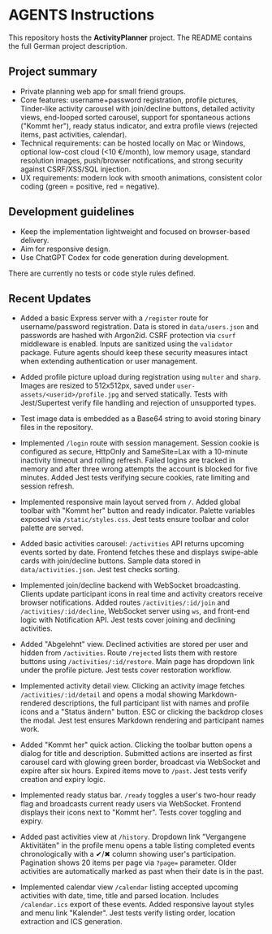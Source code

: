 # AGENTS Instructions

This repository hosts the **ActivityPlanner** project. The README contains the full German project description.

## Project summary
- Private planning web app for small friend groups.
- Core features: username+password registration, profile pictures, Tinder-like activity carousel with join/decline buttons, detailed activity views, end-looped sorted carousel, support for spontaneous actions ("Kommt her"), ready status indicator, and extra profile views (rejected items, past activities, calendar).
- Technical requirements: can be hosted locally on Mac or Windows, optional low-cost cloud (<10 €/month), low memory usage, standard resolution images, push/browser notifications, and strong security against CSRF/XSS/SQL injection.
- UX requirements: modern look with smooth animations, consistent color coding (green = positive, red = negative).

## Development guidelines
- Keep the implementation lightweight and focused on browser-based delivery.
- Aim for responsive design.
- Use ChatGPT Codex for code generation during development.

There are currently no tests or code style rules defined.

## Recent Updates
* Added a basic Express server with a `/register` route for username/password
  registration. Data is stored in `data/users.json` and passwords are hashed with
  Argon2id. CSRF protection via `csurf` middleware is enabled. Inputs are
  sanitized using the `validator` package. Future agents should keep these
  security measures intact when extending authentication or user management.
* Added profile picture upload during registration using `multer` and `sharp`.
  Images are resized to 512x512px, saved under `user-assets/<userid>/profile.jpg`
  and served statically. Tests with Jest/Supertest verify file handling and
  rejection of unsupported types.
* Test image data is embedded as a Base64 string to avoid storing binary files
  in the repository.
* Implemented `/login` route with session management. Session cookie is
  configured as secure, HttpOnly and SameSite=Lax with a 10-minute inactivity
  timeout and rolling refresh. Failed logins are tracked in memory and after
  three wrong attempts the account is blocked for five minutes. Added Jest tests
  verifying secure cookies, rate limiting and session refresh.

* Implemented responsive main layout served from `/`. Added global toolbar with "Kommt her" button and ready indicator. Palette variables exposed via `/static/styles.css`. Jest tests ensure toolbar and color palette are served.
* Added basic activities carousel: `/activities` API returns upcoming events sorted by date. Frontend fetches these and displays swipe-able cards with join/decline buttons. Sample data stored in `data/activities.json`. Jest test checks sorting.
* Implemented join/decline backend with WebSocket broadcasting. Clients update participant icons in real time and activity creators receive browser notifications. Added routes `/activities/:id/join` and `/activities/:id/decline`, WebSocket server using `ws`, and front-end logic with Notification API. Jest tests cover joining and declining activities.
* Added "Abgelehnt" view. Declined activities are stored per user and hidden from `/activities`. Route `/rejected` lists them with restore buttons using `/activities/:id/restore`. Main page has dropdown link under the profile picture. Jest tests cover restoration workflow.
* Implemented activity detail view. Clicking an activity image fetches `/activities/:id/detail` and opens a modal showing Markdown-rendered descriptions, the full participant list with names and profile icons and a "Status ändern" button. ESC or clicking the backdrop closes the modal. Jest test ensures Markdown rendering and participant names work.
* Added "Kommt her" quick action. Clicking the toolbar button opens a dialog for title and description. Submitted actions are inserted as first carousel card with glowing green border, broadcast via WebSocket and expire after six hours. Expired items move to `/past`. Jest tests verify creation and expiry logic.
* Implemented ready status bar. `/ready` toggles a user's two-hour ready flag and broadcasts current ready users via WebSocket. Frontend displays their icons next to "Kommt her". Tests cover toggling and expiry.
* Added past activities view at `/history`. Dropdown link "Vergangene Aktivitäten" in the profile menu opens a table listing completed events chronologically with a ✔/✖ column showing user's participation. Pagination shows 20 items per page via `?page=` parameter. Older activities are automatically marked as past when their date is in the past.
* Implemented calendar view `/calendar` listing accepted upcoming activities with date, time, title and parsed location. Includes `/calendar.ics` export of these events. Added responsive layout styles and menu link "Kalender". Jest tests verify listing order, location extraction and ICS generation.
